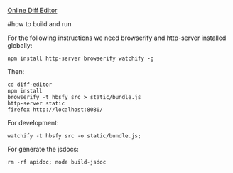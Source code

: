 [Online Diff Editor](https://cancerberosgx.github.io/diff-editor/static/index.html)


#how to build and run

For the following instructions we need browserify and http-server installed globally:

	npm install http-server browserify watchify -g

Then:

	cd diff-editor
	npm install
	browserify -t hbsfy src > static/bundle.js
	http-server static
	firefox http://localhost:8080/

For development:

	watchify -t hbsfy src -o static/bundle.js;

For generate the jsdocs:
	
	rm -rf apidoc; node build-jsdoc






